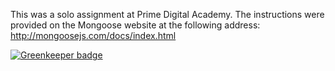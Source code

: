 This was a solo assignment at Prime Digital Academy. The instructions were provided on the Mongoose website at the following address: http://mongoosejs.com/docs/index.html


[![Greenkeeper badge](https://badges.greenkeeper.io/emkerber/MongooseQuickStart.svg)](https://greenkeeper.io/)